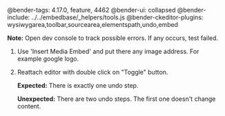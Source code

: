 @bender-tags: 4.17.0, feature, 4462
@bender-ui: collapsed
@bender-include: ../../embedbase/_helpers/tools.js
@bender-ckeditor-plugins: wysiwygarea,toolbar,sourcearea,elementspath,undo,embed

**Note:** Open dev console to track possible errors. If any occurs, test failed.

1. Use 'Insert Media Embed' and put there any image address. For example google logo.
2. Reattach editor with double click on "Toggle" button.

	**Expected:** There is exactly one undo step.

	**Unexpected:** There are two undo steps. The first one doesn't change content.
